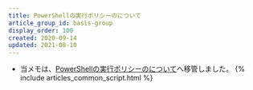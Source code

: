 ```yaml
---
title: PowerShellの実行ポリシーのについて
article_group_id: basis-group
display_order: 100
created: 2020-09-14
updated: 2021-08-10
---
```

- 当メモは、[PowerShellの実行ポリシーのについて](https://thinktwice.tech/it/powershell/about_powershell_execution_policies/)へ移管しました。
{% include articles_common_script.html %}
